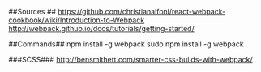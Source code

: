 ##Sources ##
https://github.com/christianalfoni/react-webpack-cookbook/wiki/Introduction-to-Webpack
http://webpack.github.io/docs/tutorials/getting-started/

##Commands##
npm install -g webpack
sudo npm install -g webpack

###SCSS###
http://bensmithett.com/smarter-css-builds-with-webpack/
